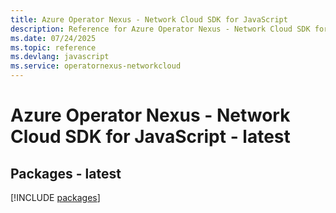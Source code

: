 ```yaml
---
title: Azure Operator Nexus - Network Cloud SDK for JavaScript
description: Reference for Azure Operator Nexus - Network Cloud SDK for JavaScript
ms.date: 07/24/2025
ms.topic: reference
ms.devlang: javascript
ms.service: operatornexus-networkcloud
---
```

# Azure Operator Nexus - Network Cloud SDK for JavaScript - latest
## Packages - latest
[!INCLUDE [packages](operator-nexus---network-cloud-index.md)]